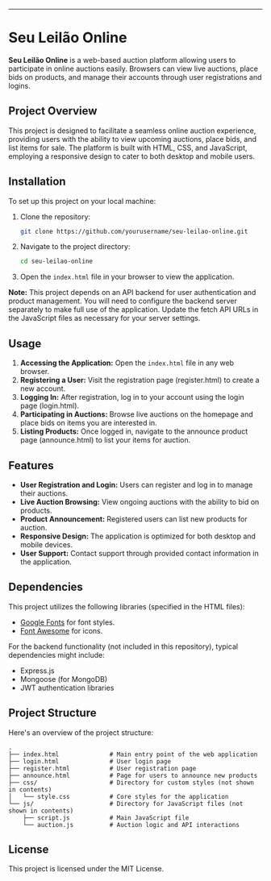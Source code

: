 



---

# Seu Leilão Online

**Seu Leilão Online** is a web-based auction platform allowing users to participate in online auctions easily. Browsers can view live auctions, place bids on products, and manage their accounts through user registrations and logins.

## Project Overview

This project is designed to facilitate a seamless online auction experience, providing users with the ability to view upcoming auctions, place bids, and list items for sale. The platform is built with HTML, CSS, and JavaScript, employing a responsive design to cater to both desktop and mobile users.

## Installation

To set up this project on your local machine:

1. Clone the repository:
    ```bash
    git clone https://github.com/yourusername/seu-leilao-online.git
    ```

2. Navigate to the project directory:
    ```bash
    cd seu-leilao-online
    ```

3. Open the `index.html` file in your browser to view the application.

**Note:** This project depends on an API backend for user authentication and product management. You will need to configure the backend server separately to make full use of the application. Update the fetch API URLs in the JavaScript files as necessary for your server settings.

## Usage

1. **Accessing the Application:** Open the `index.html` file in any web browser.
2. **Registering a User:** Visit the registration page (register.html) to create a new account.
3. **Logging In:** After registration, log in to your account using the login page (login.html).
4. **Participating in Auctions:** Browse live auctions on the homepage and place bids on items you are interested in.
5. **Listing Products:** Once logged in, navigate to the announce product page (announce.html) to list your items for auction.

## Features

- **User Registration and Login:** Users can register and log in to manage their auctions.
- **Live Auction Browsing:** View ongoing auctions with the ability to bid on products.
- **Product Announcement:** Registered users can list new products for auction.
- **Responsive Design:** The application is optimized for both desktop and mobile devices.
- **User Support:** Contact support through provided contact information in the application.
  
## Dependencies

This project utilizes the following libraries (specified in the HTML files):

- [Google Fonts](https://fonts.googleapis.com/css2?family=Inter:wght@400;500;600;700&display=swap) for font styles.
- [Font Awesome](https://cdnjs.cloudflare.com/ajax/libs/font-awesome/6.4.0/css/all.min.css) for icons.

For the backend functionality (not included in this repository), typical dependencies might include:

- Express.js
- Mongoose (for MongoDB)
- JWT authentication libraries

## Project Structure

Here's an overview of the project structure:

```
.
├── index.html              # Main entry point of the web application
├── login.html              # User login page
├── register.html           # User registration page
├── announce.html           # Page for users to announce new products
├── css/                    # Directory for custom styles (not shown in contents)
│   └── style.css           # Core styles for the application
└── js/                     # Directory for JavaScript files (not shown in contents)
    ├── script.js           # Main JavaScript file
    └── auction.js          # Auction logic and API interactions
```

## License

This project is licensed under the MIT License.
